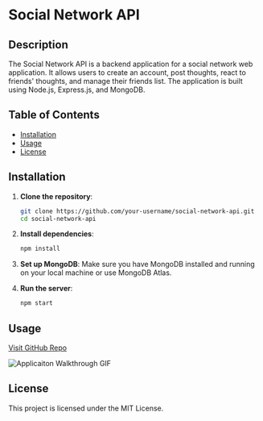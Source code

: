 # Social Network API

## Description

The Social Network API is a backend application for a social network web application. It allows users to create an account, post thoughts, react to friends' thoughts, and manage their friends list. The application is built using Node.js, Express.js, and MongoDB.

## Table of Contents

- [Installation](#installation)
- [Usage](#usage)
- [License](#license)

## Installation

1. **Clone the repository**:
    ```sh
    git clone https://github.com/your-username/social-network-api.git
    cd social-network-api
    ```

2. **Install dependencies**:
    ```sh
    npm install
    ```

3. **Set up MongoDB**:
    Make sure you have MongoDB installed and running on your local machine or use MongoDB Atlas.

4. **Run the server**:
    ```sh
    npm start
    ```

## Usage

[Visit GitHub Repo](https://github.com/Jakostein97/social-network-api)

![Applicaiton Walkthrough GIF](assets/images/screenshot.png)

## License

This project is licensed under the MIT License.
